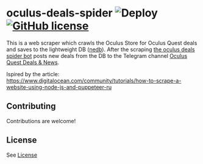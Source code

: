 # oculus-deals-spider ![Deploy](https://github.com/introkun/oculus-deals-spider/actions/workflows/deploy.yml/badge.svg?branch=master) [![GitHub license](https://img.shields.io/github/license/introkun/oculus-deals-spider.svg)](https://github.com/introkun/oculus-deals-spider/blob/master/LICENSE)

This is a web scraper which crawls the Oculus Store for Oculus Quest deals and saves to the lightweight DB ([nedb](https://github.com/louischatriot/nedb)).
After the scraping [the oculus deals spider bot](https://github.com/introkun/oculus-deals-spider-bot) posts new deals from the DB to the Telegram channel [Oculus Quest Deals & News](https://t.me/oculusQuestDeals).

Ispired by the article: https://www.digitalocean.com/community/tutorials/how-to-scrape-a-website-using-node-js-and-puppeteer-ru

## Contributing

Contributions are welcome!

## License 

See [License](LICENSE)
